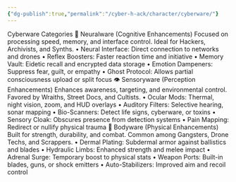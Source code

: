 ```yaml
---
{"dg-publish":true,"permalink":"/cyber-h-ack/character/cyberware/"}
---
```


Cyberware Categories
🧠 Neuralware (Cognitive Enhancements)
Focused on processing speed, memory, and interface control. Ideal for Hackers, Archivists, and Synths.
• 	Neural Interface: Direct connection to networks and drones
• 	Reflex Boosters: Faster reaction time and initiative
• 	Memory Vault: Eidetic recall and encrypted data storage
• 	Emotion Dampeners: Suppress fear, guilt, or empathy
• 	Ghost Protocol: Allows partial consciousness upload or split focus
👁 Sensoryware (Perception Enhancements)
Enhances awareness, targeting, and environmental control. Favored by Wraiths, Street Docs, and Cultists.
• 	Ocular Mods: Thermal, night vision, zoom, and HUD overlays
• 	Auditory Filters: Selective hearing, sonar mapping
• 	Bio-Scanners: Detect life signs, cyberware, or toxins
• 	Sensory Cloak: Obscures presence from detection systems
• 	Pain Mapping: Redirect or nullify physical trauma
💪 Bodyware (Physical Enhancements)
Built for strength, durability, and combat. Common among Gangsters, Drone Techs, and Scrappers.
• 	Dermal Plating: Subdermal armor against ballistics and blades
• 	Hydraulic Limbs: Enhanced strength and melee impact
• 	Adrenal Surge: Temporary boost to physical stats
• 	Weapon Ports: Built-in blades, guns, or shock emitters
• 	Auto-Stabilizers: Improved aim and recoil control